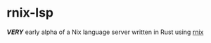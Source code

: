 # rnix-lsp

***VERY*** early alpha of a Nix language server written in Rust using [rnix](https://github.com/nix-community/rnix-parser)
